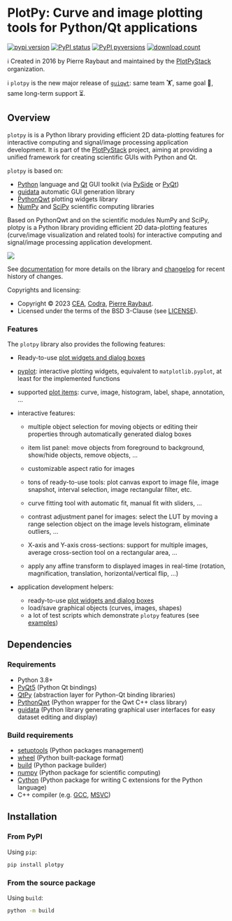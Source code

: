 # PlotPy: Curve and image plotting tools for Python/Qt applications

[![pypi version](https://img.shields.io/pypi/v/plotpy.svg)](https://pypi.org/project/plotpy/)
[![PyPI status](https://img.shields.io/pypi/status/plotpy.svg)](https://github.com/PlotPyStack/plotpy/)
[![PyPI pyversions](https://img.shields.io/pypi/pyversions/plotpy.svg)](https://pypi.python.org/pypi/plotpy/)
[![download count](https://img.shields.io/conda/dn/conda-forge/plotpy.svg)](https://www.anaconda.com/download/)

ℹ️ Created in 2016 by Pierre Raybaut and maintained by the [PlotPyStack](https://github.com/PlotPyStack) organization.

ℹ️ `plotpy` is the new major release of [`guiqwt`](https://github.com/PierreRaybaut/guiqwt): same team 🏋️, same goal 🎯, same long-term support ⏳.

## Overview

`plotpy` is is a Python library providing efficient 2D data-plotting features
for interactive computing and signal/image processing application development.
It is part of the [PlotPyStack](https://github.com/PlotPyStack) project, aiming at
providing a unified framework for creating scientific GUIs with Python and Qt.

`plotpy` is based on:

* [Python](http://www.python.org) language and [Qt](https://doc.qt.io/) GUI toolkit (via [PySide](https://doc.qt.io/qtforpython-6/) or [PyQt](http://www.riverbankcomputing.co.uk/software/pyqt/intro))
* [guidata](https://pypi.python.org/pypi/guidata) automatic GUI generation library
* [PythonQwt](https://pypi.python.org/pypi/PythonQwt) plotting widgets library
* [NumPy](https://pypi.python.org/pypi/NumPy) and [SciPy](https://pypi.python.org/pypi/SciPy) scientific computing libraries

Based on PythonQwt and on the scientific modules NumPy and SciPy, plotpy is a
Python library providing efficient 2D data-plotting features (curve/image
visualization and related tools) for interactive computing and signal/image
processing application development.

<img src="https://raw.githubusercontent.com/PlotPyStack/plotpy/master/doc/images/panorama.png">

See [documentation](https://plotpy.readthedocs.io/en/latest/) for more details on
the library and [changelog](CHANGELOG.md) for recent history of changes.

Copyrights and licensing:

* Copyright © 2023 [CEA](https://www.cea.fr), [Codra](https://codra.net/), [Pierre Raybaut](https://github.com/PierreRaybaut).
* Licensed under the terms of the BSD 3-Clause (see [LICENSE](LICENSE)).

### Features

The `plotpy` library also provides the following features:

* Ready-to-use [plot widgets and dialog boxes](https://plotpy.readthedocs.io/en/latest/features/plot/index.html)

* [pyplot](https://plotpy.readthedocs.io/en/latest/features/pyplot.html): interactive plotting widgets, equivalent to `matplotlib.pyplot`, at
  least for the implemented functions

* supported [plot items](https://plotpy.readthedocs.io/en/latest/features/items/index.html): curve, image, histogram, label, shape, annotation, ...

* interactive features:

  * multiple object selection for moving objects or editing their
    properties through automatically generated dialog boxes

  * item list panel: move objects from foreground to background,
    show/hide objects, remove objects, ...

  * customizable aspect ratio for images

  * tons of ready-to-use tools: plot canvas export to image file, image
    snapshot, interval selection, image rectangular filter, etc.

  * curve fitting tool with automatic fit, manual fit with sliders, ...

  * contrast adjustment panel for images: select the LUT by moving a range selection
    object on the image levels histogram, eliminate outliers, ...

  * X-axis and Y-axis cross-sections: support for multiple images, average
    cross-section tool on a rectangular area, ...

  * apply any affine transform to displayed images in real-time (rotation,
    magnification, translation, horizontal/vertical flip, ...)

* application development helpers:

  * ready-to-use [plot widgets and dialog boxes](https://plotpy.readthedocs.io/en/latest/features/plot/index.html)
  * load/save graphical objects (curves, images, shapes)
  * a lot of test scripts which demonstrate `plotpy` features (see [examples](https://plotpy.readthedocs.io/en/latest/intro/examples.html))

## Dependencies

### Requirements

* Python 3.8+
* [PyQt5](https://pypi.python.org/pypi/PyQt5) (Python Qt bindings)
* [QtPy](https://pypi.org/project/QtPy/) (abstraction layer for Python-Qt binding libraries)
* [PythonQwt](https://pypi.org/project/PythonQwt/) (Python wrapper for the Qwt C++ class library)
* [guidata](https://pypi.org/project/guidata/) (Python library generating graphical user interfaces for easy dataset editing and display)

### Build requirements

* [setuptools](https://pypi.org/project/setuptools/) (Python packages management)
* [wheel](https://pypi.org/project/wheel/) (Python built-package format)
* [build](https://pypi.org/project/build/) (Python package builder)
* [numpy](https://pypi.org/project/numpy/) (Python package for scientific computing)
* [Cython](https://pypi.org/project/Cython/) (Python package for writing C extensions for the Python language)
* C++ compiler (e.g. [GCC](https://gcc.gnu.org/), [MSVC](https://visualstudio.microsoft.com/vs/features/cplusplus/))

## Installation

### From PyPI

Using ``pip``:

```bash
pip install plotpy
```

### From the source package

Using ``build``:

```bash
python -m build
```
